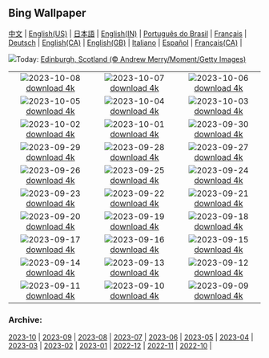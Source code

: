 ## Bing Wallpaper
[中文](README.md) |                     [English(US)](en-US.md) |                     [日本語](ja-JP.md) |                     [English(IN)](en-IN.md) |                     [Português do Brasil](pt-BR.md) |                     [Français](fr-FR.md) |                     [Deutsch](de-DE.md) |                     [English(CA)](en-CA.md) |                     [English(GB)](en-GB.md) |                     [Italiano](it-IT.md) |                     [Español](es-ES.md) |                     [Français(CA)](fr-CA.md) |                    

![](https://www.bing.com/th?id=OHR.EdinburghcityscapeUK_EN-GB5285078030_UHD.jpg&w=1000)Today: [Edinburgh, Scotland (© Andrew Merry/Moment/Getty Images)](https://www.bing.com/th?id=OHR.EdinburghcityscapeUK_EN-GB5285078030_UHD.jpg)

|      |      |      |
| :----: | :----: | :----: |
|![](https://www.bing.com/th?id=OHR.OctoClam_EN-GB1518782389_UHD.jpg&pid=hp&w=384&h=216&rs=1&c=4)2023-10-08 [download 4k](https://www.bing.com/th?id=OHR.OctoClam_EN-GB1518782389_UHD.jpg)|![](https://www.bing.com/th?id=OHR.GrizzlyFalls_EN-GB6799572223_UHD.jpg&pid=hp&w=384&h=216&rs=1&c=4)2023-10-07 [download 4k](https://www.bing.com/th?id=OHR.GrizzlyFalls_EN-GB6799572223_UHD.jpg)|![](https://www.bing.com/th?id=OHR.TaughannockFalls_EN-GB6398059328_UHD.jpg&pid=hp&w=384&h=216&rs=1&c=4)2023-10-06 [download 4k](https://www.bing.com/th?id=OHR.TaughannockFalls_EN-GB6398059328_UHD.jpg)|
|![](https://www.bing.com/th?id=OHR.GentooJump_EN-GB5526095211_UHD.jpg&pid=hp&w=384&h=216&rs=1&c=4)2023-10-05 [download 4k](https://www.bing.com/th?id=OHR.GentooJump_EN-GB5526095211_UHD.jpg)|![](https://www.bing.com/th?id=OHR.TarantulaNebula_EN-GB5295234323_UHD.jpg&pid=hp&w=384&h=216&rs=1&c=4)2023-10-04 [download 4k](https://www.bing.com/th?id=OHR.TarantulaNebula_EN-GB5295234323_UHD.jpg)|![](https://www.bing.com/th?id=OHR.WhitsundaySwirl_EN-GB4919384667_UHD.jpg&pid=hp&w=384&h=216&rs=1&c=4)2023-10-03 [download 4k](https://www.bing.com/th?id=OHR.WhitsundaySwirl_EN-GB4919384667_UHD.jpg)|
|![](https://www.bing.com/th?id=OHR.VuittonFoundation_EN-GB4679689515_UHD.jpg&pid=hp&w=384&h=216&rs=1&c=4)2023-10-02 [download 4k](https://www.bing.com/th?id=OHR.VuittonFoundation_EN-GB4679689515_UHD.jpg)|![](https://www.bing.com/th?id=OHR.LakeBledSunrise_EN-GB9672401018_UHD.jpg&pid=hp&w=384&h=216&rs=1&c=4)2023-10-01 [download 4k](https://www.bing.com/th?id=OHR.LakeBledSunrise_EN-GB9672401018_UHD.jpg)|![](https://www.bing.com/th?id=OHR.ShenandoahFoliage_EN-GB8387837899_UHD.jpg&pid=hp&w=384&h=216&rs=1&c=4)2023-09-30 [download 4k](https://www.bing.com/th?id=OHR.ShenandoahFoliage_EN-GB8387837899_UHD.jpg)|
|![](https://www.bing.com/th?id=OHR.CastleCoch_EN-GB9159929259_UHD.jpg&pid=hp&w=384&h=216&rs=1&c=4)2023-09-29 [download 4k](https://www.bing.com/th?id=OHR.CastleCoch_EN-GB9159929259_UHD.jpg)|![](https://www.bing.com/th?id=OHR.MaritimeDay_EN-GB2013820526_UHD.jpg&pid=hp&w=384&h=216&rs=1&c=4)2023-09-28 [download 4k](https://www.bing.com/th?id=OHR.MaritimeDay_EN-GB2013820526_UHD.jpg)|![](https://www.bing.com/th?id=OHR.CapriKrupp_EN-GB1711538979_UHD.jpg&pid=hp&w=384&h=216&rs=1&c=4)2023-09-27 [download 4k](https://www.bing.com/th?id=OHR.CapriKrupp_EN-GB1711538979_UHD.jpg)|
|![](https://www.bing.com/th?id=OHR.VeniceSkatePark_EN-GB1268755074_UHD.jpg&pid=hp&w=384&h=216&rs=1&c=4)2023-09-26 [download 4k](https://www.bing.com/th?id=OHR.VeniceSkatePark_EN-GB1268755074_UHD.jpg)|![](https://www.bing.com/th?id=OHR.GlacierBayOtter_EN-GB0453826385_UHD.jpg&pid=hp&w=384&h=216&rs=1&c=4)2023-09-25 [download 4k](https://www.bing.com/th?id=OHR.GlacierBayOtter_EN-GB0453826385_UHD.jpg)|![](https://www.bing.com/th?id=OHR.FraserRiverBC_EN-GB9942100747_UHD.jpg&pid=hp&w=384&h=216&rs=1&c=4)2023-09-24 [download 4k](https://www.bing.com/th?id=OHR.FraserRiverBC_EN-GB9942100747_UHD.jpg)|
|![](https://www.bing.com/th?id=OHR.CottonwoodCanyon_EN-GB8971789490_UHD.jpg&pid=hp&w=384&h=216&rs=1&c=4)2023-09-23 [download 4k](https://www.bing.com/th?id=OHR.CottonwoodCanyon_EN-GB8971789490_UHD.jpg)|![](https://www.bing.com/th?id=OHR.CastellyGwyntUK_EN-GB8170990563_UHD.jpg&pid=hp&w=384&h=216&rs=1&c=4)2023-09-22 [download 4k](https://www.bing.com/th?id=OHR.CastellyGwyntUK_EN-GB8170990563_UHD.jpg)|![](https://www.bing.com/th?id=OHR.NobelNorway_EN-GB0832843869_UHD.jpg&pid=hp&w=384&h=216&rs=1&c=4)2023-09-21 [download 4k](https://www.bing.com/th?id=OHR.NobelNorway_EN-GB0832843869_UHD.jpg)|
|![](https://www.bing.com/th?id=OHR.ArkadiaPark_EN-GB2489372021_UHD.jpg&pid=hp&w=384&h=216&rs=1&c=4)2023-09-20 [download 4k](https://www.bing.com/th?id=OHR.ArkadiaPark_EN-GB2489372021_UHD.jpg)|![](https://www.bing.com/th?id=OHR.SplugenPass_EN-GB9412649229_UHD.jpg&pid=hp&w=384&h=216&rs=1&c=4)2023-09-19 [download 4k](https://www.bing.com/th?id=OHR.SplugenPass_EN-GB9412649229_UHD.jpg)|![](https://www.bing.com/th?id=OHR.MilkyWayPortugal_EN-GB2637293703_UHD.jpg&pid=hp&w=384&h=216&rs=1&c=4)2023-09-18 [download 4k](https://www.bing.com/th?id=OHR.MilkyWayPortugal_EN-GB2637293703_UHD.jpg)|
|![](https://www.bing.com/th?id=OHR.CubanTody_EN-GB2696201418_UHD.jpg&pid=hp&w=384&h=216&rs=1&c=4)2023-09-17 [download 4k](https://www.bing.com/th?id=OHR.CubanTody_EN-GB2696201418_UHD.jpg)|![](https://www.bing.com/th?id=OHR.OktoberfestWorkers_EN-GB2543811228_UHD.jpg&pid=hp&w=384&h=216&rs=1&c=4)2023-09-16 [download 4k](https://www.bing.com/th?id=OHR.OktoberfestWorkers_EN-GB2543811228_UHD.jpg)|![](https://www.bing.com/th?id=OHR.GlenariffForest_EN-GB9562740615_UHD.jpg&pid=hp&w=384&h=216&rs=1&c=4)2023-09-15 [download 4k](https://www.bing.com/th?id=OHR.GlenariffForest_EN-GB9562740615_UHD.jpg)|
|![](https://www.bing.com/th?id=OHR.MongoliaHorses_EN-GB2849288889_UHD.jpg&pid=hp&w=384&h=216&rs=1&c=4)2023-09-14 [download 4k](https://www.bing.com/th?id=OHR.MongoliaHorses_EN-GB2849288889_UHD.jpg)|![](https://www.bing.com/th?id=OHR.HemakutaHill_EN-GB2976067612_UHD.jpg&pid=hp&w=384&h=216&rs=1&c=4)2023-09-13 [download 4k](https://www.bing.com/th?id=OHR.HemakutaHill_EN-GB2976067612_UHD.jpg)|![](https://www.bing.com/th?id=OHR.NorthSeaStairs_EN-GB3021301291_UHD.jpg&pid=hp&w=384&h=216&rs=1&c=4)2023-09-12 [download 4k](https://www.bing.com/th?id=OHR.NorthSeaStairs_EN-GB3021301291_UHD.jpg)|
|![](https://www.bing.com/th?id=OHR.AyutthayaTemple_EN-GB3078921949_UHD.jpg&pid=hp&w=384&h=216&rs=1&c=4)2023-09-11 [download 4k](https://www.bing.com/th?id=OHR.AyutthayaTemple_EN-GB3078921949_UHD.jpg)|![](https://www.bing.com/th?id=OHR.MarathonMedoc_EN-GB3127993394_UHD.jpg&pid=hp&w=384&h=216&rs=1&c=4)2023-09-10 [download 4k](https://www.bing.com/th?id=OHR.MarathonMedoc_EN-GB3127993394_UHD.jpg)|![](https://www.bing.com/th?id=OHR.LastNightofProm_EN-GB3177551517_UHD.jpg&pid=hp&w=384&h=216&rs=1&c=4)2023-09-09 [download 4k](https://www.bing.com/th?id=OHR.LastNightofProm_EN-GB3177551517_UHD.jpg)|


### Archive:
[2023-10](archive/en-GB/202310/README.md) | [2023-09](archive/en-GB/202309/README.md) | [2023-08](archive/en-GB/202308/README.md) | [2023-07](archive/en-GB/202307/README.md) | [2023-06](archive/en-GB/202306/README.md) | [2023-05](archive/en-GB/202305/README.md) | [2023-04](archive/en-GB/202304/README.md) | [2023-03](archive/en-GB/202303/README.md) | [2023-02](archive/en-GB/202302/README.md) | [2023-01](archive/en-GB/202301/README.md) | [2022-12](archive/en-GB/202212/README.md) | [2022-11](archive/en-GB/202211/README.md) | [2022-10](archive/en-GB/202210/README.md) | 
